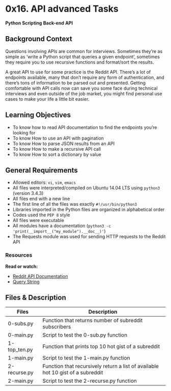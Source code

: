 # 0x16. API advanced Tasks
**Python** **Scripting** **Back-end** **API**

## Background Context
Questions involving APIs are common for interviews. Sometimes they’re as simple as ‘write a Python script that queries a given endpoint’, sometimes they require you to use recursive functions and format/sort the results.

A great API to use for some practice is the Reddit API. There’s a lot of endpoints available, many that don’t require any form of authentication, and there’s tons of information to be parsed out and presented. Getting comfortable with API calls now can save you some face during technical interviews and even outside of the job market, you might find personal use cases to make your life a little bit easier.

## Learning Objectives
- To know how to read API documentation to find the endpoints you’re looking for
- To know How to use an API with pagination
- To know How to parse JSON results from an API
- To know How to make a recursive API call
- To know How to sort a dictionary by value

## General Requirements
- Allowed editors: ``vi``, ``vim``, ``emacs``
- All files were interpreted/compiled on Ubuntu 14.04 LTS using ``python3`` (version 3.4.3)
- All files end with a new line
- The first line of all the files was exactly ``#!/usr/bin/python3``
- Libraries imported in the Python files are organized in alphabetical order
- Codes used the ``PEP 8`` style
- All files were executable
- All modules have a documentation (``python3 -c 'print(__import__("my_module").__doc__)'``)
- The Requests module was used for sending HTTP requests to the Reddit API

### Resources
**Read or watch:**
- [Reddit API Documentation](https://www.reddit.com/dev/api/)
- [Query String](https://en.wikipedia.org/wiki/Query_string)

## Files & Description

| Files | Description                                                                     |
| ---------------------- | ------------------------------------------------------------------------------- |
| 0-subs.py              | Function that returns number of subreddit subscribers                           |
| 0-main.py              | Script to test the 0-sub.py function                                            |
| 1-top_ten.py           | Function that prints top 10 hot gist of a subreddit                             |
| 1-main.py              | Script to test the 1-main.py function                                           |
| 2-recurse.py           | Function that recursively return a list of available hot 10 gist of a subreddit |
| 2-main.py              | Script to test the 2-recurse.py function                                        |
